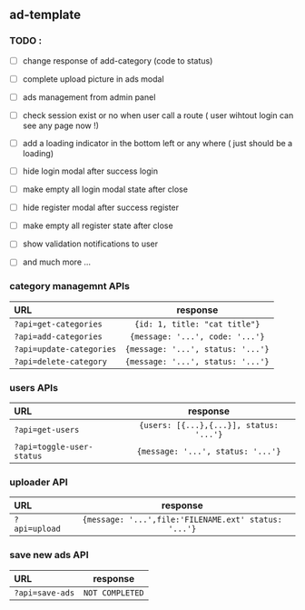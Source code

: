 ## ad-template


### TODO :

- [ ]  change response of add-category (code to status) 

- [ ] complete upload picture in ads modal

- [ ] ads management from admin panel 

- [ ] check session exist or no when user call a route ( user wihtout login can see any page now !) 

- [ ] add a loading indicator in the bottom left or any where ( just should be a loading) 

- [ ] hide login modal after success login 

- [ ] make empty all login modal state after close 

- [ ] hide register modal after success register 

- [ ] make empty all register state after close  

- [ ] show validation notifications to user 

- [ ] and much more ... 

### category managemnt APIs

 | URL        | response         |
| :------------- |:-------------:|
| `?api=get-categories` | `{id: 1, title: "cat title"}` 
| `?api=add-categories` | `{message: '...', code: '...'}`
| `?api=update-categories` | `{message: '...', status: '...'}`
| `?api=delete-category` | `{message: '...', status: '...'}`

### users APIs

 | URL        | response         |
| :------------- |:-------------:|
| `?api=get-users` | `{users: [{...},{...}], status: '...'}`
| `?api=toggle-user-status` | `{message: '...', status: '...'}`

### uploader API
 | URL        | response         |
| :------------- |:-------------:|
| `?api=upload` | `{message: '...',file:'FILENAME.ext' status: '...'}`

### save new ads API

 | URL        | response         |
| :------------- |:-------------:|
| `?api=save-ads` | `NOT COMPLETED`
